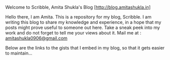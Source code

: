 Welcome to Scribble, Amita Shukla's Blog
[http://blog.amitashukla.in]

Hello there, I am Amita.
This is a repository for my blog, Scribble. 
I am writing this blog to share my knowledge and experience, in a hope that my posts might prove useful to someone out here.
Take a sneak peek into my work and do not forget to tell me your views about it.
Mail me at : amitashukla0906@gmail.com

Below are the links to the gists that I embed in my blog, so that it gets easier to maintain...

